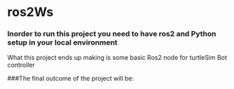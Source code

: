 # ros2Ws
### Inorder to run this project you need to have ros2 and Python setup in your local environment

What this project ends up making is some basic Ros2 node for turtleSim Bot controller

###The final outcome of the project will be:

